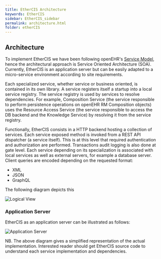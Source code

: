 ```yaml
---
title: EtherCIS Architecture
keywords: EtherCIS
sidebar: EtherCIS_sidebar
permalink: architecture.html
folder: etherCIS
---
```


## Architecture

To implement EtherCIS we have been following openEHR's [Service Model](http://www.openehr.org/releases/BASE/latest/docs/architecture_overview/architecture_overview.html#_service_model_sm), hence the architectural approach is Service Oriented Architecture (SOA). Currently, EtherCIS is an application server but can be easily adapted to a micro-service environment according to site requirements.

Each specialized service, whether service or business oriented, is contained in its own library. A service registers itself a startup into a local service registry. The service registry is used by services to resolve dependencies. For example, Composition Service (the service responsible to perform persistence operations on  openEHR RM Composition objects) uses the Resource Access Service (the service responsible to access the DB backend and the Knowledge Service) by resolving it from the service registry.

Functionally, EtherCIS consists in a HTTP backend hosting a collection of services. Each service exposed method is invoked from a REST API dispatcher (a service itself). This is at this level that required authentication and authorization are performed. Transactions audit logging is also done at gate level. Each service depending on its specialization is associated with local services as well as external servers, for example a database server. Client queries are encoded depending on the requested format:

- XML
- JSON
- GraphQL

The following diagram depicts this

![Logical View](http://docs.ethercis.org/images/functional_view.jpg)

### Application Server

EtherCIS as an application server can be illustrated as follows:

![Application Server](http://docs.ethercis.org/images/application_server.png)

NB. The above diagram gives a simplified representation of the actual implementation. Interested reader should get EtherCIS source code to understand each service implementation and dependencies.

